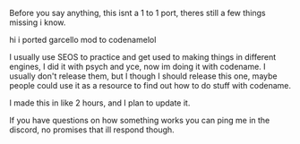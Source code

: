 Before you say anything, this isnt a 1 to 1 port, theres still a few things missing i know.

hi i ported garcello mod to codenamelol

I usually use SEOS to practice and get used to making things in different engines, I did it with psych and yce, now im doing it with codename.
I usually don't release them, but I though I should release this one, maybe people could use it as a resource to find out how to do stuff with codename.

I made this in like 2 hours, and I plan to update it.

If you have questions on how something works you can ping me in the discord, no promises that ill respond though.
